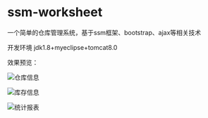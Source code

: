 # ssm-worksheet
一个简单的仓库管理系统，基于ssm框架、bootstrap、ajax等相关技术

开发环境 
  jdk1.8+myeclipse+tomcat8.0

效果预览：

![仓库信息](http://hexoblog-1253306922.cosgz.myqcloud.com/photo2018/ssm-worksheet/%E4%BB%93%E5%BA%93%E4%BF%A1%E6%81%AF%E7%AE%A1%E7%90%86.png)

![库存信息](http://hexoblog-1253306922.cosgz.myqcloud.com/photo2018/ssm-worksheet/%E5%BA%93%E5%AD%98%E4%BF%A1%E6%81%AF.png)

![统计报表](http://hexoblog-1253306922.cosgz.myqcloud.com/photo2018/ssm-worksheet/%E7%BB%9F%E8%AE%A1%E8%A1%A8.png)